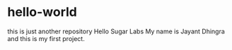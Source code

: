 # hello-world
this is just another repository
Hello Sugar Labs
My name is Jayant Dhingra and this is my first project. 
